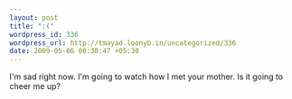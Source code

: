 ```yaml
--- 
layout: post
title: ":("
wordpress_id: 336
wordpress_url: http://tmayad.loonyb.in/uncategorized/336
date: 2009-05-06 00:30:47 +05:30
---
```

I'm sad right now. I'm going to watch how I met your mother. Is it going to cheer me up?
